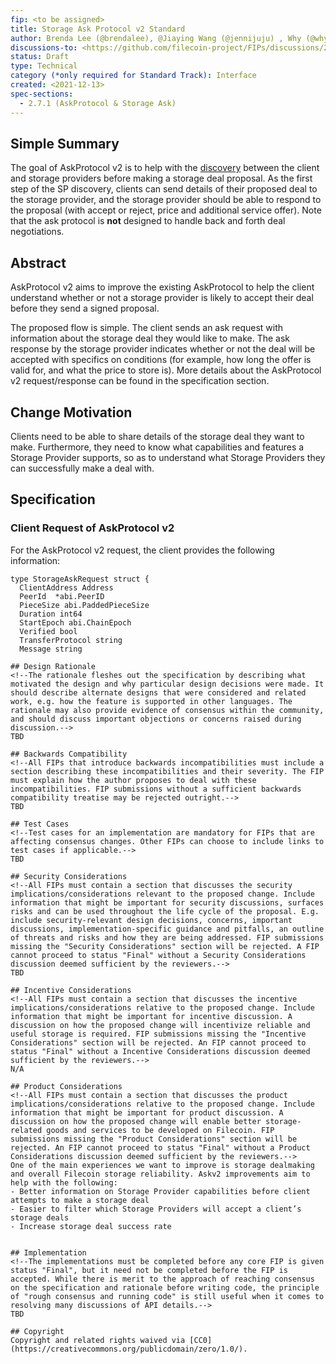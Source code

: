 ```yaml
---
fip: <to be assigned>
title: Storage Ask Protocol v2 Standard 
author: Brenda Lee (@brendalee), @Jiaying Wang (@jennijuju) , Why (@whyrusleeping), Jimmy Lee(@jimmylee)
discussions-to: <https://github.com/filecoin-project/FIPs/discussions/225>
status: Draft
type: Technical
category (*only required for Standard Track): Interface 
created: <2021-12-13>
spec-sections: 
  - 2.7.1 (AskProtocol & Storage Ask)
---
```


<!--You can leave these HTML comments in your merged FIP and delete the visible duplicate text guides, they will not appear and may be helpful to refer to if you edit it again. This is the suggested template for new FIPs. Note that a FIP number will be assigned by an editor. When opening a pull request to submit your FIP, please use an abbreviated title in the filename, `fip-draft_title_abbrev.md`. The title should be 44 characters or less.-->

## Simple Summary
<!--"If you can't explain it simply, you don't understand it well enough." Provide a simplified and layman-accessible explanation of the FIP.-->
The goal of AskProtocol v2 is to help with the [discovery](https://spec.filecoin.io/#section-systems.filecoin_markets.storage_market.discovery) between the client and storage providers before making a storage deal proposal. As the first step of the SP discovery, clients can send details of their proposed deal to the storage provider, and the storage provider should be able to respond to the proposal (with accept or reject, price and additional service offer). Note that the ask protocol is **not** designed to handle back and forth deal negotiations. 

## Abstract
<!--A short (~200 word) description of the technical issue being addressed.-->
AskProtocol v2 aims to improve the existing AskProtocol to help the client understand whether or not a storage provider is likely to accept their deal before they send a signed proposal. 

The proposed flow is simple. The client sends an ask request with information about the storage deal they would like to make. The ask response by the storage provider indicates whether or not the deal will be accepted with specifics on conditions (for example, how long the offer is valid for, and what the price to store is). More details about the AskProtocol v2 request/response can be found in the specification section. 


## Change Motivation
<!--The motivation is critical for FIPs that want to change the Filecoin protocol. It should clearly explain why the existing protocol specification is inadequate to address the problem that the FIP solves. FIP submissions without sufficient motivation may be rejected outright.-->
Clients need to be able to share details of the storage deal they want to make. Furthermore, they need to know what capabilities and features a Storage Provider supports, so as to understand what Storage Providers they can successfully make a deal with. 

## Specification
<!--The technical specification should describe the syntax and semantics of any new feature. The specification should be detailed enough to allow competing, interoperable implementations for any of the current Filecoin implementations. -->
### Client Request of AskProtocol v2

For the AskProtocol v2 request, the client provides the following information: 

```go=
type StorageAskRequest struct {
  ClientAddress Address
  PeerId  *abi.PeerID 
  PieceSize abi.PaddedPieceSize
  Duration int64
  StartEpoch abi.ChainEpoch 
  Verified bool
  TransferProtocol string
  Message string

## Design Rationale
<!--The rationale fleshes out the specification by describing what motivated the design and why particular design decisions were made. It should describe alternate designs that were considered and related work, e.g. how the feature is supported in other languages. The rationale may also provide evidence of consensus within the community, and should discuss important objections or concerns raised during discussion.-->
TBD

## Backwards Compatibility
<!--All FIPs that introduce backwards incompatibilities must include a section describing these incompatibilities and their severity. The FIP must explain how the author proposes to deal with these incompatibilities. FIP submissions without a sufficient backwards compatibility treatise may be rejected outright.-->
TBD

## Test Cases
<!--Test cases for an implementation are mandatory for FIPs that are affecting consensus changes. Other FIPs can choose to include links to test cases if applicable.-->
TBD

## Security Considerations
<!--All FIPs must contain a section that discusses the security implications/considerations relevant to the proposed change. Include information that might be important for security discussions, surfaces risks and can be used throughout the life cycle of the proposal. E.g. include security-relevant design decisions, concerns, important discussions, implementation-specific guidance and pitfalls, an outline of threats and risks and how they are being addressed. FIP submissions missing the "Security Considerations" section will be rejected. A FIP cannot proceed to status "Final" without a Security Considerations discussion deemed sufficient by the reviewers.-->
TBD

## Incentive Considerations
<!--All FIPs must contain a section that discusses the incentive implications/considerations relative to the proposed change. Include information that might be important for incentive discussion. A discussion on how the proposed change will incentivize reliable and useful storage is required. FIP submissions missing the "Incentive Considerations" section will be rejected. An FIP cannot proceed to status "Final" without a Incentive Considerations discussion deemed sufficient by the reviewers.-->
N/A

## Product Considerations
<!--All FIPs must contain a section that discusses the product implications/considerations relative to the proposed change. Include information that might be important for product discussion. A discussion on how the proposed change will enable better storage-related goods and services to be developed on Filecoin. FIP submissions missing the "Product Considerations" section will be rejected. An FIP cannot proceed to status "Final" without a Product Considerations discussion deemed sufficient by the reviewers.-->
One of the main experiences we want to improve is storage dealmaking and overall Filecoin storage reliability. Askv2 improvements aim to help with the following: 
- Better information on Storage Provider capabilities before client attempts to make a storage deal
- Easier to filter which Storage Providers will accept a client’s storage deals
- Increase storage deal success rate


## Implementation
<!--The implementations must be completed before any core FIP is given status "Final", but it need not be completed before the FIP is accepted. While there is merit to the approach of reaching consensus on the specification and rationale before writing code, the principle of "rough consensus and running code" is still useful when it comes to resolving many discussions of API details.-->
TBD

## Copyright
Copyright and related rights waived via [CC0](https://creativecommons.org/publicdomain/zero/1.0/).
